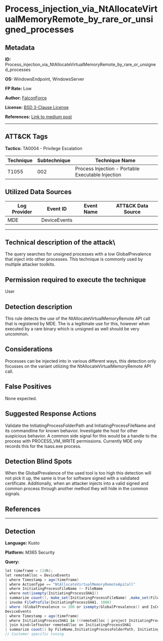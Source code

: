 # Process_injection_via_NtAllocateVirtualMemoryRemote_by_rare_or_unsigned_processes

## Metadata

**ID:** Process_injection_via_NtAllocateVirtualMemoryRemote_by_rare_or_unsigned_processes

**OS:** WindowsEndpoint, WindowsServer

**FP Rate:** Low

**Author:** [FalconForce](https://falconforce.nl/)

**License:** [BSD 3-Clause License](https://github.com/FalconForceTeam/FalconFriday/blob/master/LICENSE)

**References:** [Link to medium post]()

---

## ATT&CK Tags

**Tactics:**
TA0004 - Privilege Escalation

| Technique | Subtechnique | Technique Name |
|---|---| --- |
| T1055 | 002 | Process Injection - Portable Executable Injection|

## Utilized Data Sources

| Log Provider | Event ID | Event Name | ATT&CK Data Source |
|---------|---------|----------|---------|
|MDE|DeviceEvents|||
---

## Technical description of the attack\
The query searches for unsigned processes with a low GlobalPrevalence that inject into other processes. This technique is commonly used by multiple attacker toolkits.


## Permission required to execute the technique
User

## Detection description
This rule detects the use of the NtAllocateVirtualMemoryRemote API call that is registered by MDE. The is a legitimate use for this, however when executed by a rare binary which is unsigned as well should be very uncommon.


## Considerations
Processes can be injected into in various different ways, this detection only focusses on the variant utilizing the NtAllocateVirtualMemoryRemote API call.


## False Positives
None expected.


## Suggested Response Actions
Validate the InitiatingProcessFolderPath and InitiatingProcessFileName and its commandline for known behavior. Investigate the host for other suspicious behavior. A common side signal for this would be a handle to the process with PROCESS_VM_WRITE permissions. Currently MDE only records this for the lsass.exe process.


## Detection Blind Spots
When the GlobalPrevalence of the used tool is too high this detection will not pick it up, the same is true for software signed with a validiated certificate. Additionally, when an attacker injects into a valid signed and common process through another method they will hide in the common signals.


## References

---

## Detection

**Language:** Kusto

**Platform:** M365 Security

**Query:**
```C#
let timeframe = (24h);
let remoteAlloc = DeviceEvents
| where Timestamp > ago(timeframe)
| where ActionType == "NtAllocateVirtualMemoryRemoteApiCall"
| where InitiatingProcessFileName !~ FileName
| where not(isempty(InitiatingProcessSHA1))
| summarize count(), make_set(InitiatingProcessFileName) ,make_set(FileName) by InitiatingProcessSHA1
| invoke FileProfile(InitiatingProcessSHA1, 1000) 
| where (GlobalPrevalence <= 200 or isempty(GlobalPrevalence)) and IsCertificateValid != 1;
DeviceEvents
| where Timestamp > ago(timeframe)
| where InitiatingProcessSHA1 in ((remoteAlloc | project InitiatingProcessSHA1)) and ActionType == "NtAllocateVirtualMemoryRemoteApiCall"
| join kind=leftouter remoteAlloc on InitiatingProcessSHA1
| summarize count() by FileName,InitiatingProcessFolderPath, InitiatingProcessSHA256,InitiatingProcessCommandLine, InitiatingProcessAccountName, InitiatingProcessVersionInfoProductName, InitiatingProcessVersionInfoOriginalFileName
// Customer specific tuning
```